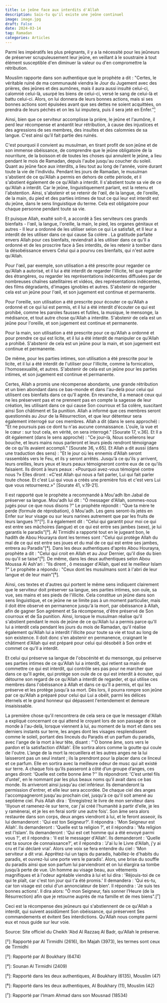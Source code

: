 ```yaml
---
title: Le jeûne face aux interdits d'Allah 
description: Sais-tu qu'il existe une jeûne continuel
image: image.jpg
draft: False
date: 2024-03-14
tag: Ramadan
categories: Articles
---
```


Parmi les impératifs les plus prégnants, il y a la nécessité pour les jeûneurs de préserver scrupuleusement leur jeûne, en veillant à le soustraire à tout élément susceptible d'en diminuer la valeur ou d'en compromettre la rétribution.

Mouslim rapporte dans son authentique que le prophète a dit : "Certes, le véritable ruiné de ma communauté viendra le Jour du Jugement avec des prières, des jeûnes et des aumônes, mais il aura aussi insulté celui-ci, calomnié celui-là, usurpé les biens de celui-ci, versé le sang de celui-là et battu celui-ci. Alors, on lui donnera de leurs bonnes actions, mais si ses bonnes actions sont épuisées avant que ses dettes ne soient acquittées, on prendra de leurs péchés et on les lui imputera, puis il sera jeté en Enfer."[¹]

Ainsi, bien que ce serviteur accomplisse la prière, le jeûne et l'aumône, il perd leur récompense et anéantit leur rétribution, à cause des injustices et des agressions de ses membres, des insultes et des calomnies de sa langue. C'est ainsi qu'il fait partie des ruinés.

C'est pourquoi il convient au musulman, en tirant profit de son jeûne et de son immense obéissance, de comprendre que le jeûne obligatoire de la nourriture, de la boisson et de toutes les choses qui annulent le jeûne, a lieu pendant le mois de Ramadan, depuis l'aube jusqu'au coucher du soleil. Quant au jeûne face aux interdits, a lieu tout au long de l'année, voire durant toute la vie de l'individu. Pendant les jours de Ramadan, le musulman s'abstient de ce qu'Allah a permis en dehors de cette période, et il s'abstient également de ce qu'Allah a interdit. Il s'abstient toute sa vie de ce qu'Allah a interdit. Car le jeûne, linguistiquement parlant, est la retenu et l'abstention. Ainsi, s'abstenir et se retenir de l'œil, de la langue, de l'oreille, de la main, du pied et des parties intimes de tout ce qui leur est interdit est du jeûne, dans le sens linguistique du terme. Cela est obligatoire pour chaque personne pendant toute sa vie.

Et puisque Allah, exalté soit-Il, a accordé à Ses serviteurs ces grands bienfaits - l'œil, la langue, l'oreille, la main, le pied, les organes génitaux et autres - Il leur a ordonné de les utiliser selon ce qui Le satisfait, et Il leur a interdit de les utiliser dans ce qui cause Sa colère . La gratitude parfaite envers Allah pour ces bienfaits, reviendrait à les utiliser dans ce qu'Il a ordonné et de les proscrire face à Ses interdits, de les retenir à tomber dans la désobéissance envers Celui qui a pourvu ces bienfaits, qui n'est autre qu'Allah.

Pour l'œil, par exemple, son utilisation a été prescrite pour regarder ce qu'Allah a autorisé, et il lui a été interdit de regarder l'illicite, tel que regarder des étrangères, ou regarder les représentations indécentes diffusées par de nombreuses chaînes satellitaires et vidéos, des représentations indécentes, des films dégradants, d'images ignobles et autres. S'abstenir de regarder cela est un jeûne pour l'œil, et son jugement est continue et permanente.

Pour l'oreille, son utilisation a été prescrite pour écouter ce qu'Allah a ordonné et ce qui lui est permis, et il lui a été interdit d'écouter ce qui est prohibé, comme les paroles fausses et futiles, la musique, le mensonge, la médisance, et tout autre chose qu'Allah a interdite. S'abstenir de cela est un jeûne pour l'oreille, et son jugement est continue et permanente.

Pour la main, son utilisation a été prescrite pour ce qu'Allah a ordonné et pour prendre ce qui est licite, et il lui a été interdit de manipuler ce qu'Allah a prohibé. S'abstenir de cela est un jeûne pour la main, et son jugement est continue et permanente.

De même, pour les parties intimes, son utilisation a été prescrite pour le licite, et il lui a été interdit de l'utiliser pour l'illicite, comme la fornication, l'homosexualité, et autres. S'abstenir de cela est un jeûne pour les parties intimes, et son jugement est continue et permanente.

Certes, Allah a promis une récompense abondante, une grande rétribution et un bien abondant dans ce bas-monde et dans l'au-delà pour celui qui utilisent ces bienfaits dans ce qu'Il agrée. En revanche, Il a menacé ceux qui ne les préservent pas et ne prennent pas en compte la sagesse de leur création, les utilisant dans ce qui cause Son courroux et Sa colère, suscitant ainsi Son châtiment et Sa punition. Allah a informé que ces membres seront questionnés au Jour de la Résurrection, et que leur détenteur sera également interrogé sur ces membres. Allah a dit (dans le sens approché) : "Et ne poursuis pas ce dont tu n'as aucune connaissance. L'ouïe, la vue et le cœur : sur tout cela, en vérité, on sera interrogé." [Sourate 17, v.36]. Et Il a dit également (dans le sens approché) : "Ce jour-là, Nous scellerons leur bouche, et leurs mains nous parleront et leurs pieds rendront témoignage de ce qu'ils avaient accompli." [Sourate 36, v.65]. Et Allah a dit aussi (dans une traduction des sens) : "Et le jour où les ennemis d'Allah seront rassemblés vers le Feu, et ils y seront arrêtés. Jusqu'à ce qu'ils y arrivent, leurs oreilles, leurs yeux et leurs peaux témoigneront contre eux de ce qu'ils faisaient. Ils diront à leurs peaux : «Pourquoi avez-vous témoigné contre nous ?» Elles diront : «C'est Allah qui nous a fait parler, Lui qui fait parler toute chose. Et c'est Lui qui vous a créés une première fois et c'est vers Lui que vous retournerez.»" [Sourate 41, v.19-21].

Il est rapporté que le prophète a recommandé à Mou'adh Ibn Jabal de préserver sa langue. Mou'adh lui dit : "Ô messager d'Allah, sommes-nous jugés pour ce que nous disons ?" Le prophète répondit : "Que ta mère te perde (formule de réprobation), ô Mou'adh. Les gens seront-ils jetés en Enfer sur leur visage ou sur leurs narines autrement que par les fruits de leurs langues ?!"[²]. Il a également dit : "Celui qui garantit pour moi ce qui est entre ses mâchoires (langue) et ce qui est entre ses jambes (sexe), je lui garantis le paradis"[³]. Al Tirmidhi a rapporté tout en le jugeant bon, le hadith de Abou Hourayra dont les termes sont :"Celui qui protège Allah du mal de ce qui est entre ses joues et du mal de ce qui est entre ses jambes, entrera au Paradis"[⁴]. Dans les deux authentiques d'après Abou Hourayra, prophète a dit : "Celui qui croit en Allah et au Jour Dernier, qu'il dise du bien ou qu'il se taise"[⁵]. De même, dans les deux authentiques selon Abou Moussa Al Ash'ari : "Ils dirent , ô messager d'Allah, quel est le meilleur Islam ?" Le prophète a répondu : "Ceux dont les musulmans sont à l'abri de leur langue et de leur main"[⁶].

Ainsi, ces textes et d'autres qui portent le même sens indiquent clairement que le serviteur doit préserver sa langue, ses parties intimes, son ouïe, sa vue, ses mains et ses pieds de l'illicite. Cela constitue un jeûne dans son sens linguistique, et ce jeûne ne se limite pas à un moment particulier, mais il doit être observé en permanence jusqu'à la mort, par obéissance à Allah, afin de gagner Son agrément et Sa récompense, d'être préservé de Son courroux et de Sa punition. Ainsi, lorsque le musulman réalise qu'il s'abstient pendant le mois de jeûne de ce qu'Allah lui a permis parce qu'Il lui a interdit cela pendant les jours du mois de Ramadan, qu'il réalise également qu'Allah lui a interdit l'illicite pour toute sa vie et tout au long de son existence. Il doit donc s'en abstenir en permanence, craignant le châtiment d'Allah qui est préparé pour celui qui désobéit à Son ordre et commet ce qu'Il a interdit.

Et celui qui préserve sa langue de l'obscénité et du mensonge, qui préserve ses parties intimes de ce qu'Allah lui a interdit, qui retient sa main de commettre ce qui est interdit, qui contrôle ses pas pour ne marcher que dans ce qu'Il agrée, qui protège son ouïe de ce qui est interdit à écouter, qui détourne son regard de ce qu'Allah a interdit de regarder, et qui utilise ces membres dans l'obéissance à Allah et dans ce qu'Il a permis, et qui les préserve et les protège jusqu'à sa mort. Dès lors, il pourra rompre son jeûne par ce qu'Allah a préparé pour celui qui Lui a obéit, parmi les délices éternels et le grand honneur qui dépassent l'entendement et demeure insaisissable.

La première chose qu'il rencontrera de cela sera ce que le messager d'Allah a expliqué concernant ce qui attend le croyant lors de son passage de ce monde à l'au-delà, lorsque viennent à lui, au moment de la mort et dans ses derniers instants sur terre, les anges dont les visages resplendissent comme le soleil, portant des linceuls du Paradis et un parfum du paradis, avec l'ange de la mort à leur tête, disant :  "'Ô bonne âme, sors vers le pardon et la satisfaction d’Allah'. Elle sortira alors comme la goutte qui coule de l'outre. L’ange de la mort la recueillera et les autres anges ne la lui laisseront pas un seul instant ; ils la prendront pour la placer dans ce linceul et ce parfum. Elle en sortira avec la meilleure odeur de musc qui ait existé sur terre. A chaque fois qu’ils passeront à côté d’un groupe d’anges, ces anges diront: 'Quelle est cette bonne âme ?'' Ils répondront: 'C’est untel fils d’untel', en le nommant par les plus beaux noms qu’il avait dans ce bas monde. Ils arriveront ainsi jusqu'au ciel inférieur. Ils demanderont la permission d'entrer, et elle leur sera accordée. De chaque ciel des anges l'accompagneront jusqu'au prochain ciel, jusqu'à ce qu'il soit amené au septième ciel. Puis Allah dira : 'Enregistrez le livre de mon serviteur dans 'Iliyoun et ramenez-le sur terre, car j'ai créé l'humanité à partir d'elle, je les y ramènerai, et je les en ferai sortir une autre fois'. Son âme sera alors restaurée dans son corps, deux anges viendront à lui, et le feront asseoir, ils lui demanderont : 'Qui est ton Seigneur?'. Il répondra : 'Mon Seigneur est Allah'. Ils demanderont : 'Quelle est ta religion ?', et il répondra : 'Ma religion est l'Islam'. Ils demanderont : 'Qui est cet homme qui a été envoyé parmi vous ?', et il répondra : 'Il est le messager d'Allah'. Ils demanderont : 'Quelle est ta source de connaissance?', et il répondra : 'J'ai lu le Livre d'Allah, j'y ai cru et l'ai déclaré vrai'. Alors une voix se fera entendre du ciel : 'Mon serviteur a dit vrai. Apprêtez-lui un tapis du paradis, habillez-le d'habits du paradis, et ouvrez-lui une porte vers le paradis'. Alors, une brise du souffle du paradis ainsi que son parfum lui parviendront et on lui élargira sa tombe jusqu’à perte de vue. Un homme au visage beau, aux vêtements magnifiques et à l'odeur agréable viendra à lui et lui dira : 'Réjouis-toi de ce qui te plaît, car c'est ton jour qui t'a été promis.' Il demandera : 'Qui es-tu, car ton visage est celui d'un annonciateur de bien'. Il répondra : 'Je suis tes bonnes actions'. Il dira alors: "Ô mon Seigneur, fais sonner l’Heure (de la Résurrection) afin que je retourne auprès de ma famille et de mes biens".[⁷]

Ceci est la récompense des jeûneurs qui s'abstiennent de ce qu'Allah a interdit, qui suivent assidûment Son obéissance, qui préservent Ses commandements et évitent Ses interdictions. Qu'Allah nous compte parmi eux et nous guide sur leur voie.

Source: Site officiel du Cheikh 'Abd Al Razzaq Al Badr, qu'Allah le préserve.

[¹]: Mouslim (2581)

[²]: Rapporté par Al Tirmidhi (2616), Ibn Majah (3973), les termes sont ceux de Tirmidhi

[³]: Rapporté par Al Boukhary (6474)

[⁴]: Sounan Al Tirmidhi (2409)

[⁵]: Rapporté dans les deux authentiques, Al Boukhary (6135), Mouslim (47)

[⁶]: Rapporté dans les deux authentiques, Al Boukhary (11), Mouslim (42)

[⁷]: Rapporté par l'Imam Ahmad dans son Mousnad (18534)

